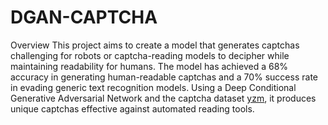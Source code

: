 # DGAN-CAPTCHA

Overview
This project aims to create a model that generates captchas challenging for robots or captcha-reading models to decipher while maintaining readability for humans. The model has achieved a 68% accuracy in generating human-readable captchas and a 70% success rate in evading generic text recognition models. Using a Deep Conditional Generative Adversarial Network and the captcha dataset [yzm](https://github.com/aceimnorstuvwxz/captcha-dataset/blob/master/yzm1.tar.gz), it produces unique captchas effective against automated reading tools.
